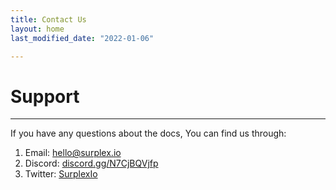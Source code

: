 ```yaml
---
title: Contact Us
layout: home
last_modified_date: "2022-01-06"

---
```

# **Support**
---


If you have any questions about the docs, You can find us through:

1. Email: [hello@surplex.io]
2. Discord: [discord.gg/N7CjBQVjfp]
3. Twitter: [SurplexIo]

[SurplexIo]: https://twitter.com/SurplexIo
[discord.gg/N7CjBQVjfp]: https://discord.gg/N7CjBQVjfp
[hello@surplex.io]: mailto:hello@surplex.io